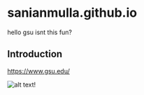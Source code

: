 # sanianmulla.github.io

hello gsu isnt this fun? 

## Introduction 

https://www.gsu.edu/

![alt text!](logo.png)

